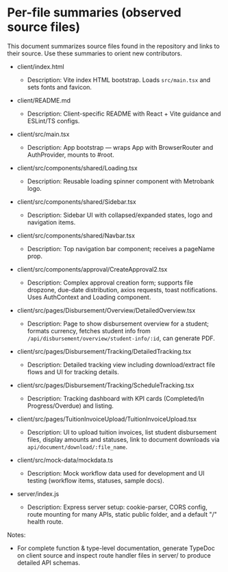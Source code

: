 # Per-file summaries (observed source files)

This document summarizes source files found in the repository and links to their source. Use these summaries to orient new contributors.

- client/index.html
  - Description: Vite index HTML bootstrap. Loads `src/main.tsx` and sets fonts and favicon.

- client/README.md
  - Description: Client-specific README with React + Vite guidance and ESLint/TS configs.

- client/src/main.tsx
  - Description: App bootstrap — wraps App with BrowserRouter and AuthProvider, mounts to #root.

- client/src/components/shared/Loading.tsx
  - Description: Reusable loading spinner component with Metrobank logo.

- client/src/components/shared/Sidebar.tsx
  - Description: Sidebar UI with collapsed/expanded states, logo and navigation items.

- client/src/components/shared/Navbar.tsx
  - Description: Top navigation bar component; receives a pageName prop.

- client/src/components/approval/CreateApproval2.tsx
  - Description: Complex approval creation form; supports file dropzone, due-date distribution, axios requests, toast notifications. Uses AuthContext and Loading component.

- client/src/pages/Disbursement/Overview/DetailedOverview.tsx
  - Description: Page to show disbursement overview for a student; formats currency, fetches student info from `/api/disbursement/overview/student-info/:id`, can generate PDF.

- client/src/pages/Disbursement/Tracking/DetailedTracking.tsx
  - Description: Detailed tracking view including download/extract file flows and UI for tracking details.

- client/src/pages/Disbursement/Tracking/ScheduleTracking.tsx
  - Description: Tracking dashboard with KPI cards (Completed/In Progress/Overdue) and listing.

- client/src/pages/TuitionInvoiceUpload/TuitionInvoiceUpload.tsx
  - Description: UI to upload tuition invoices, list student disbursement files, display amounts and statuses, link to document downloads via `api/document/download/:file_name`.

- client/src/mock-data/mockdata.ts
  - Description: Mock workflow data used for development and UI testing (workflow items, statuses, sample docs).

- server/index.js
  - Description: Express server setup: cookie-parser, CORS config, route mounting for many APIs, static public folder, and a default "/" health route.

Notes:
- For complete function & type-level documentation, generate TypeDoc on client source and inspect route handler files in server/ to produce detailed API schemas.